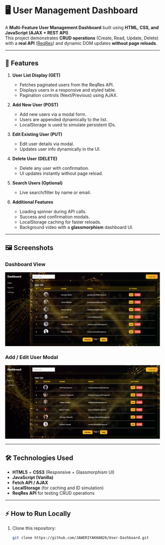 # 🖥️ User Management Dashboard

A **Multi-Feature User Management Dashboard** built using **HTML, CSS, and JavaScript (AJAX + REST API)**.  
This project demonstrates **CRUD operations** (Create, Read, Update, Delete) with a **real API** ([ReqRes](https://reqres.in)) and dynamic DOM updates **without page reloads**.

---

## 🚀 Features

1. **User List Display (GET)**  
   - Fetches paginated users from the ReqRes API.
   - Displays users in a responsive and styled table.
   - Pagination controls (Next/Previous) using AJAX.

2. **Add New User (POST)**
   - Add new users via a modal form.
   - Users are appended dynamically to the list.
   - LocalStorage is used to simulate persistent IDs.

3. **Edit Existing User (PUT)**
   - Edit user details via modal.
   - Updates user info dynamically in the UI.
   
4. **Delete User (DELETE)**
   - Delete any user with confirmation.
   - UI updates instantly without page reload.

5. **Search Users (Optional)**
   - Live search/filter by name or email.

6. **Additional Features**
   - Loading spinner during API calls.
   - Success and confirmation modals.
   - LocalStorage caching for faster reloads.
   - Background video with a **glassmorphism** dashboard UI.

---

## 🖼️ Screenshots

### Dashboard View
![Dashboard Screenshot](assets/ud1.png)

### Add / Edit User Modal
![User Modal Screenshot](assets/ud2.png)

---

## 🛠️ Technologies Used

- **HTML5** + **CSS3** (Responsive + Glassmorphism UI)
- **JavaScript (Vanilla)**
- **Fetch API / AJAX**
- **LocalStorage** (for caching and ID simulation)
- **ReqRes API** for testing CRUD operations

---

## ⚡ How to Run Locally

1. Clone this repository:
   ```bash
   git clone https://github.com/JAWERIYAKHAN26/User-Dashboard.git
